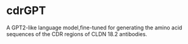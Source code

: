 # cdrGPT
A GPT2-like language model,fine-tuned for generating the amino acid sequences of the CDR regions of CLDN 18.2 antibodies.
